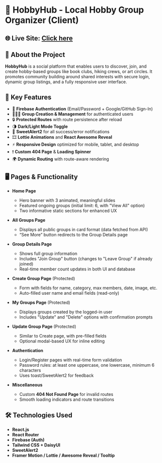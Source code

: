 # 🎨 HobbyHub - Local Hobby Group Organizer (Client)

## 🌐 Live Site: [Click here](https://your-client-live-url.com)

## 🧠 About the Project

**HobbyHub** is a social platform that enables users to discover, join, and create hobby-based groups like book clubs, hiking crews, or art circles. It promotes community building around shared interests with secure login, dynamic group listings, and a fully responsive user interface.

## 🚀 Key Features

- 🔐 **Firebase Authentication** (Email/Password + Google/GitHub Sign-In)
- 🧑‍🤝‍🧑 **Group Creation & Management** for authenticated users
- 🔒 **Protected Routes** with route persistence after reload
- 🌗 **Dark/Light Mode Toggle**
- 🍭 **SweetAlert2** for all success/error notifications
- 🎞 **Lottie Animations** and **React Awesome Reveal**
- ⚡ **Responsive Design** optimized for mobile, tablet, and desktop
- ❗ **Custom 404 Page** & **Loading Spinner**
- 🌍 **Dynamic Routing** with route-aware rendering

## 🖥 Pages & Functionality

- **Home Page**
  - Hero banner with 3 animated, meaningful slides
  - Featured ongoing groups (initial limit: 6, with "View All" option)
  - Two informative static sections for enhanced UX

- **All Groups Page**
  - Displays all public groups in card format (data fetched from API)
  - “See More” button redirects to the Group Details page

- **Group Details Page**
  - Shows full group information
  - Includes "Join Group" button (changes to "Leave Group" if already joined)
  - Real-time member count updates in both UI and database

- **Create Group Page** (Protected)
  - Form with fields for name, category, max members, date, image, etc.
  - Auto-filled user name and email fields (read-only)

- **My Groups Page** (Protected)
  - Displays groups created by the logged-in user
  - Includes "Update" and "Delete" options with confirmation prompts

- **Update Group Page** (Protected)
  - Similar to Create page, with pre-filled fields
  - Optional modal-based UX for inline editing

- **Authentication**
  - Login/Register pages with real-time form validation
  - Password rules: at least one uppercase, one lowercase, minimum 6 characters
  - Uses toast/SweetAlert2 for feedback

- **Miscellaneous**
  - Custom **404 Not Found Page** for invalid routes
  - Smooth loading indicators and route transitions

## 🛠️ Technologies Used

- **React.js**
- **React Router**
- **Firebase (Auth)**
- **Tailwind CSS + DaisyUI**
- **SweetAlert2**
- **Framer Motion / Lottie / Awesome Reveal / Tooltip**
